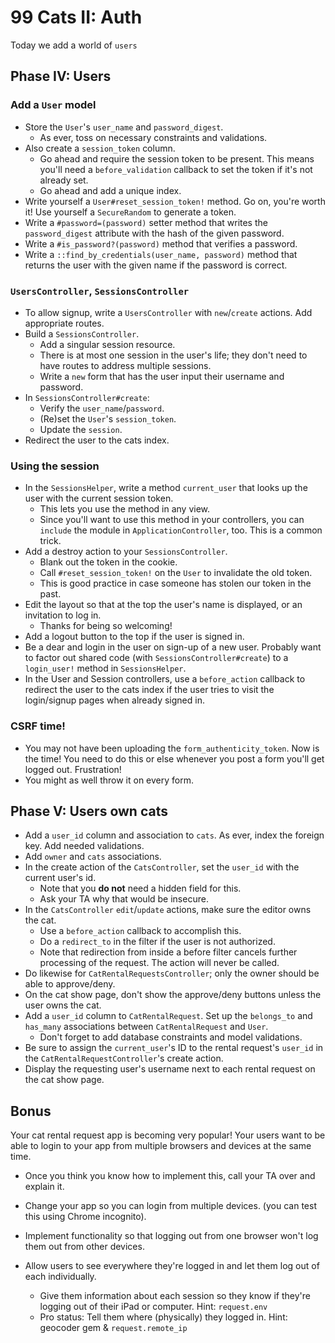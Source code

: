 # 99 Cats II: Auth

Today we add a world of `users`

## Phase IV: Users

### Add a `User` model

* Store the `User`'s `user_name` and `password_digest`.
    * As ever, toss on necessary constraints and validations.
* Also create a `session_token` column.
    * Go ahead and require the session token to be present. This means
      you'll need a `before_validation` callback to set the token if it's
      not already set.
    * Go ahead and add a unique index.
* Write yourself a `User#reset_session_token!` method. Go on, you're
  worth it! Use yourself a `SecureRandom` to generate a token.
* Write a `#password=(password)` setter method that writes the
  `password_digest` attribute with the hash of the given password.
* Write a `#is_password?(password)` method that verifies a password.
* Write a `::find_by_credentials(user_name, password)` method that
  returns the user with the given name if the password is correct.

### `UsersController`, `SessionsController`

* To allow signup, write a `UsersController` with `new`/`create`
  actions. Add appropriate routes.
* Build a `SessionsController`.
    * Add a singular session resource.
    * There is at most one session in the user's life; they don't need
      to have routes to address multiple sessions.
    * Write a `new` form that has the user input their username
      and password.
* In `SessionsController#create`:
    * Verify the `user_name`/`password`.
    * (Re)set the `User`'s `session_token`.
    * Update the `session`.
* Redirect the user to the cats index.

### Using the session

* In the `SessionsHelper`, write a method `current_user` that looks up
  the user with the current session token.
    * This lets you use the method in any view.
    * Since you'll want to use this method in your controllers, you
      can `include` the module in `ApplicationController`, too. This
      is a common trick.
* Add a destroy action to your `SessionsController`.
    * Blank out the token in the cookie.
    * Call `#reset_session_token!` on the `User` to invalidate the old
      token.
    * This is good practice in case someone has stolen our token in
      the past.
* Edit the layout so that at the top the user's name is displayed, or
  an invitation to log in.
    * Thanks for being so welcoming!
* Add a logout button to the top if the user is signed in.
* Be a dear and login in the user on sign-up of a new user. Probably
  want to factor out shared code (with `SessionsController#create`) to
  a `login_user!` method in `SessionsHelper`.
* In the User and Session controllers, use a `before_action` callback to 
redirect the user to the cats index if the user tries to visit the 
login/signup pages when already signed in.

### CSRF time!

* You may not have been uploading the `form_authenticity_token`. Now
  is the time! You need to do this or else whenever you post a form
  you'll get logged out. Frustration!
* You might as well throw it on every form.

## Phase V: Users own cats

* Add a `user_id` column and association to `cats`. As ever, index
  the foreign key. Add needed validations.
* Add `owner` and `cats` associations.
* In the create action of the `CatsController`, set the `user_id` with
  the current user's id.
    * Note that you **do not** need a hidden field for this.
    * Ask your TA why that would be insecure.
* In the `CatsController` `edit`/`update` actions, make sure the
  editor owns the cat.
    * Use a `before_action` callback to accomplish this.
    * Do a `redirect_to` in the filter if the user is not authorized.
    * Note that redirection from inside a before filter cancels
      further processing of the request. The action will never be
      called.
* Do likewise for `CatRentalRequestsController`; only the owner should
  be able to approve/deny.
* On the cat show page, don't show the approve/deny buttons unless the
  user owns the cat.
* Add a `user_id` column to `CatRentalRequest`. Set up the `belongs_to`
  and `has_many` associations between `CatRentalRequest` and `User`.
    * Don't forget to add database constraints and model validations.
* Be sure to assign the `current_user`'s ID to the rental request's
  `user_id` in the `CatRentalRequestController`'s create action.
* Display the requesting user's username next to each rental request
  on the cat show page.

## Bonus

Your cat rental request app is becoming very popular! Your users want to
be able to login to your app from multiple browsers and devices at the same
time.

* Once you think you know how to implement this, call your TA over
and explain it.

* Change your app so you can login from multiple devices. (you can test 
this using Chrome incognito).

* Implement functionality so that logging out from one browser won't log them
  out from other devices. 

* Allow users to see everywhere they're logged in and let them log out of each
  individually. 
    * Give them information about each session so they know if they're logging
      out of their iPad or computer. Hint: `request.env`
    * Pro status: Tell them where (physically) they logged in. 
      Hint: geocoder gem & `request.remote_ip`

